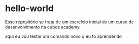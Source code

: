 # hello-world 
Esse repositório se trata de um exercício inicial de um curso de desenvolvimento na cubos academy.

aqui eu vou testar um comando novo q eu to aprendendo
